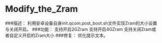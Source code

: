 # Modify_the_Zram


###描述：
利用安卓设备自身init.qcom.post_boot.sh文件实现Zram的大小设置与关闭开启。
###功能：
支持开启2GZram
支持开启4GZram
支持关闭Zram或者自定义开启的Zram大小
###修复：
优化提示文本。

